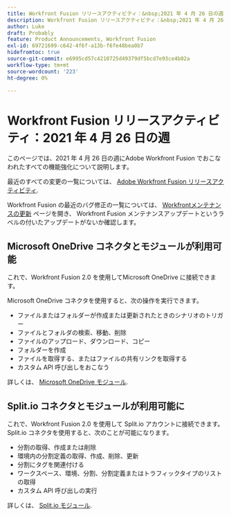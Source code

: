 ```yaml
---
title: Workfront Fusion リリースアクティビティ：&nbsp;2021 年 4 月 26 日の週
description: Workfront Fusion リリースアクティビティ：&nbsp;2021 年 4 月 26 日の週
author: Luke
draft: Probably
feature: Product Announcements, Workfront Fusion
exl-id: 69721699-c642-4f6f-a13b-f6fe48bea0b7
hidefromtoc: true
source-git-commit: e6995cd57c4210725d49379df5bcd7e93ce4b02a
workflow-type: tm+mt
source-wordcount: '223'
ht-degree: 0%

---
```


# Workfront Fusion リリースアクティビティ：2021 年 4 月 26 日の週

このページでは、2021 年 4 月 26 日の週にAdobe Workfront Fusion でおこなわれたすべての機能強化について説明します。

最近のすべての変更の一覧については、 [Adobe Workfront Fusion リリースアクティビティ](../../../product-announcements/product-releases/fusion-release-activity/fusion-release-activity.md).

Workfront Fusion の最近のバグ修正の一覧については、 [Workfrontメンテナンスの更新](https://experienceleague.adobe.com/docs/workfront-known-issues/releases/current-updates.html) ページを開き、 Workfront Fusion メンテナンスアップデートというラベルの付いたアップデートがないか確認します。

## Microsoft OneDrive コネクタとモジュールが利用可能

これで、Workfront Fusion 2.0 を使用してMicrosoft OneDrive に接続できます。

Microsoft OneDrive コネクタを使用すると、次の操作を実行できます。

* ファイルまたはフォルダーが作成または更新されたときのシナリオのトリガー
* ファイルとフォルダの検索、移動、削除
* ファイルのアップロード、ダウンロード、コピー
* フォルダーを作成
* ファイルを取得する、またはファイルの共有リンクを取得する
* カスタム API 呼び出しをおこなう

詳しくは、 [Microsoft OneDrive モジュール](../../../workfront-fusion/apps-and-their-modules/microsoft-onedrive-modules.md).

## Split.io コネクタとモジュールが利用可能に

これで、Workfront Fusion 2.0 を使用して Split.io アカウントに接続できます。 Split.io コネクタを使用すると、次のことが可能になります。

* 分割の取得、作成または削除
* 環境内の分割定義の取得、作成、削除、更新
* 分割にタグを関連付ける
* ワークスペース、環境、分割、分割定義またはトラフィックタイプのリストの取得
* カスタム API 呼び出しの実行

詳しくは、 [Split.io モジュール](../../../workfront-fusion/apps-and-their-modules/split-io-modules.md).
